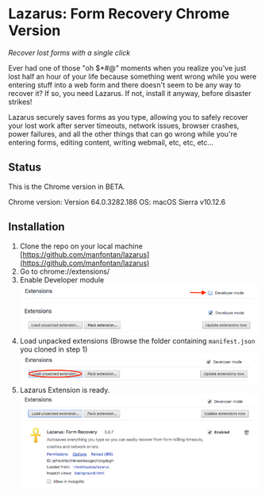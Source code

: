 #  Lazarus: Form Recovery  Chrome Version

*Recover lost forms with a single click*

Ever had one of those "oh $*#@" moments when you realize you've just lost half an hour of your life because something went wrong while you were entering stuff into a web form and there doesn't seem to be any way to recover it? If so, you need Lazarus. If not, install it anyway, before disaster strikes!

Lazarus securely saves forms as you type, allowing you to safely recover your lost work after server timeouts, network issues, browser crashes, power failures, and all the other things that can go wrong while you're entering forms, editing content, writing webmail, etc, etc, etc...


## Status
This is the Chrome version in BETA.

Chrome version: Version 64.0.3282.186
OS: macOS Sierra v10.12.6

## Installation

1. Clone the repo on your local machine
[https://github.com/manfontan/lazarus](https://github.com/manfontan/lazarus)
2. Go to chrome://extensions/
3. Enable Developer module
![Dev Mode](images/DevMode.png)
![Enable Dev Mode](images/EnableDevMode.png)
4. Load unpacked extensions (Browse the folder containing `manifest.json` you cloned in step 1)
![Load unpacked extensions](images/LoadunpackedExtension.png)
5. Lazarus Extension is ready.
![Lazarus Extension ready](images/LazarusExtensionAdded.png)
